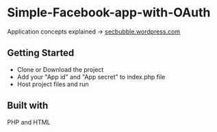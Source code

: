# Simple-Facebook-app-with-OAuth  
Application concepts explained -> [secbubble.wordpress.com](https://secbubble.wordpress.com/2017/03/20/how-to-create-a-phishing-website/)  
## Getting Started  
- Clone or Download the project  
- Add your "App id" and "App secret" to index.php file
- Host project files and run  
## Built with  
PHP and HTML
